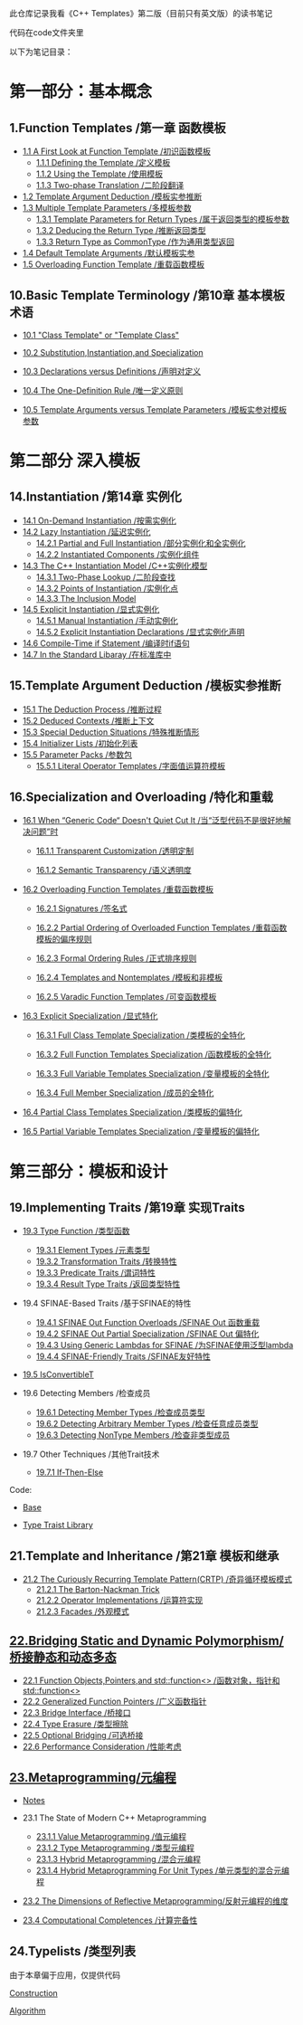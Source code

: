 此仓库记录我看《C++ Templates》第二版（目前只有英文版）的读书笔记

代码在code文件夹里

以下为笔记目录：

# 第一部分：基本概念

## 1.Function Templates /第一章  函数模板

* [1.1 A First Look at Function Template /初识函数模板](https://github.com/Conzxy/CppTemplates_2nd/blob/main/ch1/1.1%20A%20First%20Look%20at%20Function%20Templates.md)
  * [1.1.1 Defining the Template /定义模板](https://github.com/Conzxy/CppTemplates_2nd/blob/main/ch1/1.1.1%20Defining%20the%20Template.md)
  * [1.1.2 Using the Template /使用模板](https://github.com/Conzxy/CppTemplates_2nd/blob/main/ch1/1.1.2%20Using%20the%20Template.md)
  * [1.1.3 Two-phase Translation /二阶段翻译](https://github.com/Conzxy/CppTemplates_2nd/blob/main/ch1/1.1.3%20Two-Phase%20Translation.md)
* [1.2 Template Argument Deduction /模板实参推断](https://github.com/Conzxy/CppTemplates_2nd/blob/main/ch1/1.2%20Template%20Argument%20Deduction.md)
* [1.3 Multiple Template Parameters /多模板参数](https://github.com/Conzxy/CppTemplates_2nd/blob/main/ch1/1.3%20Multiple%20Template%20Parameters.md)
  * [1.3.1 Template Parameters for Return Types /属于返回类型的模板参数](https://github.com/Conzxy/CppTemplates_2nd/blob/main/ch1/1.3.1%20Template%20Parameters%20for%20Return%20Types.md)
  * [1.3.2 Deducing the Return Type /推断返回类型](https://github.com/Conzxy/CppTemplates_2nd/blob/main/ch1/1.3.2%20Deducing%20the%20Return%20Type.md)
  * [1.3.3 Return Type as CommonType /作为通用类型返回](https://github.com/Conzxy/CppTemplates_2nd/blob/main/ch1/1.3.3%20Return%20Type%20as%20Common%20Type.md)
* [1.4 Default Template Arguments /默认模板实参](https://github.com/Conzxy/CppTemplates_2nd/blob/main/ch1/1.4%20Default%20Template%20Arguments.md)
* [1.5 Overloading Function Template /重载函数模板](https://github.com/Conzxy/CppTemplates_2nd/blob/main/ch1/1.5%20Overloading%20Function%20Templates.md)

## 10.Basic Template Terminology /第10章  基本模板术语

* [10.1 "Class Template" or "Template Class"](https://github.com/Conzxy/CppTemplates_2nd/blob/main/ch10/10.1%20Class%20Template%20or%20Template%20Class%20.md)

* [10.2 Substitution,Instantiation,and Specialization](https://github.com/Conzxy/CppTemplates_2nd/blob/main/ch10/10.2%20Substitution%EF%BC%8CInstantiation%EF%BC%8Cand%20Specialization.md)
* [10.3 Declarations versus Definitions /声明对定义](https://github.com/Conzxy/CppTemplates_2nd/blob/main/ch10/10.3%20Declarations%20versus%20Definitions.md)

* [10.4 The One-Definition Rule /唯一定义原则](https://github.com/Conzxy/CppTemplates_2nd/blob/main/ch10/10.4%20The%20One-Definition%20Rule.md)

* [10.5 Template Arguments versus Template Parameters /模板实参对模板参数](https://github.com/Conzxy/CppTemplates_2nd/blob/main/ch10/10.5%20Template%20Arguments%20versus%20Template%20Parameters.md) 

# 第二部分 深入模板

## 14.Instantiation /第14章  实例化

* [14.1 On-Demand Instantiation /按需实例化](https://github.com/Conzxy/CppTemplates_2nd/blob/main/ch14/14.1%20On-Demand%20Instantiation.md)
* [14.2 Lazy Instantiation /延迟实例化](https://github.com/Conzxy/CppTemplates_2nd/blob/main/ch14/14.2%20Lazy%20Instantiation.md)
  * [14.2.1 Partial and Full Instantiation /部分实例化和全实例化](https://github.com/Conzxy/CppTemplates_2nd/blob/main/ch14/14.2.1%20Partial%20and%20Full%20Instantiation.md)
  * [14.2.2 Instantiated Components /实例化组件](https://github.com/Conzxy/CppTemplates_2nd/blob/main/ch14/14.2.2%20Instantiated%20Components.md)
* [14.3 The C++ Instantiation Model /C++实例化模型](https://github.com/Conzxy/CppTemplates_2nd/blob/main/ch14/14.3%20The%20C%2B%2B%20Instantiation%20Model.md)
  * [14.3.1 Two-Phase Lookup /二阶段查找](https://github.com/Conzxy/CppTemplates_2nd/blob/main/ch14/14.3.1%20Two-phase%20Lookup.md)
  * [14.3.2 Points of Instantiation /实例化点](https://github.com/Conzxy/CppTemplates_2nd/blob/main/ch14/14.3.2%20Points%20of%20Instantiation.md)
  * [14.3.3 The Inclusion Model](https://github.com/Conzxy/CppTemplates_2nd/blob/main/ch14/14.3.3%20The%20Inclusion%20Model.md)
* [14.5 Explicit Instantiation /显式实例化](https://github.com/Conzxy/CppTemplates_2nd/blob/main/ch14/14.5%20Explicit%20Instantiation.md)
  * [14.5.1 Manual Instantiation /手动实例化](https://github.com/Conzxy/CppTemplates_2nd/blob/main/ch14/14.5.1%20Manual%20Instantiation.md)
  * [14.5.2 Explicit Instantiation Declarations /显式实例化声明](https://github.com/Conzxy/CppTemplates_2nd/blob/main/ch14/14.5.2%20Explicit%20Instantiation%20Declaration.md)
* [14.6 Compile-Time if Statement /编译时if语句](https://github.com/Conzxy/CppTemplates_2nd/blob/main/ch14/14.6%20Compile-Time%20if%20Statements.md)
* [14.7 In the Standard Libaray /在标准库中](https://github.com/Conzxy/CppTemplates_2nd/blob/main/ch14/14.7%20In%20the%20Standard%20Libaray.md)

## 15.Template Argument Deduction /模板实参推断

* [15.1 The Deduction Process /推断过程](https://github.com/Conzxy/CppTemplates_2nd/blob/main/ch15/15.1%20The%20Deduction%20Process.md)
* [15.2 Deduced Contexts /推断上下文](https://github.com/Conzxy/CppTemplates_2nd/blob/main/ch15/15.2%20Deduced%20Contexts.md)
* [15.3 Special Deduction Situations /特殊推断情形](https://github.com/Conzxy/CppTemplates_2nd/blob/main/ch15/15.3%20Special%20Deduction%20Situations.md)
* [15.4 Initializer Lists /初始化列表]()
* [15.5 Parameter Packs /参数包]()
  * [15.5.1 Literal Operator Templates /字面值运算符模板]()

## 16.Specialization and Overloading /特化和重载

* [16.1 When “Generic Code“ Doesn't Quiet Cut It /当“泛型代码不是很好地解决问题”时](https://github.com/Conzxy/CppTemplates_2nd/blob/main/ch16/16.1%20When%20Generic%20Code%20Doesn't%20Quiet%20Cut%20It.md)

  * [16.1.1 Transparent Customization /透明定制](https://github.com/Conzxy/CppTemplates_2nd/blob/main/ch16/16.1.1%20Transparent%20Customization.md)

  * [16.1.2 Semantic Transparency /语义透明度](https://github.com/Conzxy/CppTemplates_2nd/blob/main/ch16/16.1.2%20Semantic%20Transparency.md)
* [16.2 Overloading Function Templates /重载函数模板](https://github.com/Conzxy/CppTemplates_2nd/blob/main/ch16/16.2%20Overloading%20Function%20Templates.md)

  * [16.2.1 Signatures /签名式](https://github.com/Conzxy/CppTemplates_2nd/blob/main/ch16/16.2.1%20Signatures.md)

  * [16.2.2 Partial Ordering of Overloaded Function Templates /重载函数模板的偏序规则](https://github.com/Conzxy/CppTemplates_2nd/blob/main/ch16/16.2.2%20Partial%20Ordering%20of%20Overloaded%20Function%20Templates.md)

  * [16.2.3 Formal Ordering Rules /正式排序规则](https://github.com/Conzxy/CppTemplates_2nd/blob/main/ch16/16.2.3%20Formal%20Ordering%20Rules.md)

  * [16.2.4 Templates and Nontemplates /模板和非模板](https://github.com/Conzxy/CppTemplates_2nd/blob/main/ch16/16.2.4%20Templates%20and%20Nontemplates.md)

  * [16.2.5 Varadic Function Templates /可变函数模板](https://github.com/Conzxy/CppTemplates_2nd/blob/main/ch16/16.2.5%20Variadic%20Function%20Templates.md)
* [16.3 Explicit Specialization /显式特化](https://github.com/Conzxy/CppTemplates_2nd/blob/main/ch16/16.3%20Explicit%20Specialization.md)

  * [16.3.1 Full Class Template Specialization /类模板的全特化](https://github.com/Conzxy/CppTemplates_2nd/blob/main/ch16/16.3.1%20Full%20Class%20Template%20Specialization.md)

  * [16.3.2 Full Function Templates Specialization /函数模板的全特化](https://github.com/Conzxy/CppTemplates_2nd/blob/main/ch16/16.3.2%20Full%20Function%20Template%20Specialization.md) 

  * [16.3.3 Full Variable Templates Specialization /变量模板的全特化](https://github.com/Conzxy/CppTemplates_2nd/blob/main/ch16/16.3.3%20Full%20Variable%20Template%20Specialization.md)

  * [16.3.4 Full Member Specialization /成员的全特化](https://github.com/Conzxy/CppTemplates_2nd/blob/main/ch16/16.3.4%20Full%20Member%20Specialization.md)
* [16.4 Partial Class Templates Specialization /类模板的偏特化](https://github.com/Conzxy/CppTemplates_2nd/blob/main/ch16/16.4%20Partial%20Class%20Template%20Specialization.md)
* [16.5 Partial Variable Templates Specialization /变量模板的偏特化](https://github.com/Conzxy/CppTemplates_2nd/blob/main/ch16/16.5%20Partial%20Variable%20Template%20Specialization.md) 

# 第三部分：模板和设计

## 19.Implementing Traits /第19章 实现Traits

* [19.3 Type Function /类型函数](https://github.com/Conzxy/CppTemplates_2nd/blob/main/ch19/19.3%20Type%20Function.md)
  * [19.3.1 Element Types /元素类型](https://github.com/Conzxy/CppTemplates_2nd/blob/main/ch19/19.3.1%20Element%20Type.md)
  * [19.3.2 Transformation Traits /转换特性](https://github.com/Conzxy/CppTemplates_2nd/blob/main/ch19/19.3.2%20Transformation%20Traits.md)
  * [19.3.3 Predicate Traits /谓词特性](https://github.com/Conzxy/CppTemplates_2nd/blob/main/ch19/19.3.3%20Perdicate%20Traits.md)
  * [19.3.4 Result Type Traits /返回类型特性](https://github.com/Conzxy/CppTemplates_2nd/blob/main/ch19/19.3.4%20Result%20Type%20Traits.md)

* 19.4 SFINAE-Based Traits /基于SFINAE的特性
  * [19.4.1 SFINAE Out Function Overloads /SFINAE Out 函数重载](https://github.com/Conzxy/CppTemplates_2nd/blob/main/ch19/19.4.1%20SFINAE%20Out%20Function%20Overloads.md)
  * [19.4.2 SFINAE Out Partial Specialization /SFINAE Out 偏特化](https://github.com/Conzxy/CppTemplates_2nd/blob/main/ch19/19.4.2%20SFINAE%20Out%20Partial%20Specialization.md)
  * [19.4.3 Using Generic Lambdas for SFINAE /为SFINAE使用泛型lambda](https://github.com/Conzxy/CppTemplates_2nd/blob/main/ch19/19.4.3%20Using%20Generic%20Lambda%20for%20SFINAE.md)
  * [19.4.4 SFINAE-Friendly Traits /SFINAE友好特性](https://github.com/Conzxy/CppTemplates_2nd/blob/main/ch19/19.4.4%20SFINAE-Friendly.md)

* [19.5 IsConvertibleT](https://github.com/Conzxy/CppTemplates_2nd/blob/main/ch19/19.5%20IsConvertibleT.md)

* 19.6 Detecting Members /检查成员
  * [19.6.1 Detecting Member Types /检查成员类型](https://github.com/Conzxy/CppTemplates_2nd/blob/main/ch19/19.6.1%20Detecting%20Member%20Types.md)
  * [19.6.2 Detecting Arbitrary Member Types /检查任意成员类型](https://github.com/Conzxy/CppTemplates_2nd/blob/main/ch19/19.6.2%20Detecting%20Arbitrary%20Member%20Types.md)
  * [19.6.3 Detecting NonType Members /检查非类型成员](https://github.com/Conzxy/CppTemplates_2nd/blob/main/ch19/19.6.3%20Detecting%20Nontype%20Member.md)

* 19.7 Other Techniques /其他Trait技术
  * [19.7.1 If-Then-Else](https://github.com/Conzxy/CppTemplates_2nd/blob/main/ch19/19.7.1%20IfThenElse.md)

Code:

* [Base](https://github.com/Conzxy/TinySTL/blob/master/Detail/stl_type_traits_base.h)

* [Type Traist Library](https://github.com/Conzxy/TinySTL/blob/master/Detail/stl_type_traits.h)

## 21.Template and Inheritance /第21章  模板和继承

* [21.2 The Curiously Recurring Template Pattern(CRTP) /奇异循环模板模式](https://github.com/Conzxy/CppTemplates_2nd/blob/main/ch21/21.2%20CRTP.md)
  * [21.2.1 The Barton-Nackman Trick](https://github.com/Conzxy/CppTemplates_2nd/blob/main/ch21/21.2.1%20The%20Barton-Nackman%20Trick.md)
  * [21.2.2 Operator Implementations /运算符实现](https://github.com/Conzxy/CppTemplates_2nd/blob/main/ch21/21.2.2%20Operator%20Implements.md)
  * [21.2.3 Facades /外观模式](https://github.com/Conzxy/CppTemplates_2nd/blob/main/ch21/21.2.3%20Facades.md)

## [22.Bridging Static and Dynamic Polymorphism/桥接静态和动态多态](https://github.com/Conzxy/CppTemplates_2nd/blob/main/ch22/preface.md)

* [22.1 Function Objects,Pointers,and std::function<> /函数对象，指针和std::function<>](https://github.com/Conzxy/CppTemplates_2nd/blob/main/ch22/22.1%20Function%20Objects%2CPointers%2Cand%20stdfunction.md)
* [22.2 Generalized Function Pointers /广义函数指针](https://github.com/Conzxy/CppTemplates_2nd/blob/main/ch22/22.2%20Generalized%20Function%20Pointers.md)
* [22.3 Bridge Interface /桥接口](https://github.com/Conzxy/CppTemplates_2nd/blob/main/ch22/22.3%20Bridge%20Interface.md)
* [22.4 Type Erasure /类型擦除](https://github.com/Conzxy/CppTemplates_2nd/blob/main/ch22/22.4%20Type%20erasure.md)
* [22.5 Optional Bridging /可选桥接](https://github.com/Conzxy/CppTemplates_2nd/blob/main/ch22/22.5%20Optional%20Bridging.md)
* [22.6 Performance Consideration /性能考虑](https://github.com/Conzxy/CppTemplates_2nd/blob/main/ch22/22.6%20Performance%20Considerations.md)

## [23.Metaprogramming/元编程](https://github.com/Conzxy/CppTemplates_2nd/blob/main/ch23/Preface.md)

* [Notes](https://github.com/Conzxy/CppTemplates_2nd/blob/main/ch23/Structure.md)

* 23.1 The State of Modern C++ Metaprogramming
  * [23.1.1 Value Metaprogramming /值元编程](https://github.com/Conzxy/CppTemplates_2nd/blob/main/ch23/23.1.1%20Value%20Metaprogramming.md)
  * [23.1.2 Type Metaprogramming /类型元编程](https://github.com/Conzxy/CppTemplates_2nd/blob/main/ch23/23.1.2%20Type%20Metaprogramming.md)
  * [23.1.3 Hybrid Metaprogramming /混合元编程](https://github.com/Conzxy/CppTemplates_2nd/blob/main/ch23/23.1.3%20Hybrid%20Metaprogramming.md)
  * [23.1.4 Hybrid Metaprogramming For Unit Types /单元类型的混合元编程](https://github.com/Conzxy/CppTemplates_2nd/blob/main/ch23/23.1.4%20Hybrid%20Metaprogramming%20for%20Unit%20Type.md)

* [23.2 The Dimensions of Reflective Metaprogramming/反射元编程的维度](https://github.com/Conzxy/CppTemplates_2nd/blob/main/ch23/23.2%20The%20Dimensions%20of%20Reflective%20Metaprogramming.md)
* [23.4 Computational Completences /计算完备性](https://github.com/Conzxy/CppTemplates_2nd/blob/main/ch23/23.4%20Computational%20Completeness.md)

## 24.Typelists /类型列表

由于本章偏于应用，仅提供代码

[Construction](https://github.com/Conzxy/TinySTL/blob/master/Detail/type_list.h#L35)

[Algorithm](https://github.com/Conzxy/TinySTL/blob/master/Detail/type_list_impl.h#L106)